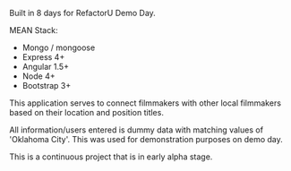 
Built in 8 days for RefactorU Demo Day.

MEAN Stack:
- Mongo / mongoose
- Express 4+
- Angular 1.5+
- Node 4+
- Bootstrap 3+


This application serves to connect filmmakers with other local filmmakers based on their location and position titles.

All information/users entered is dummy data with matching values of 'Oklahoma City'. This was used for demonstration purposes on demo day.

This is a continuous project that is in early alpha stage.
